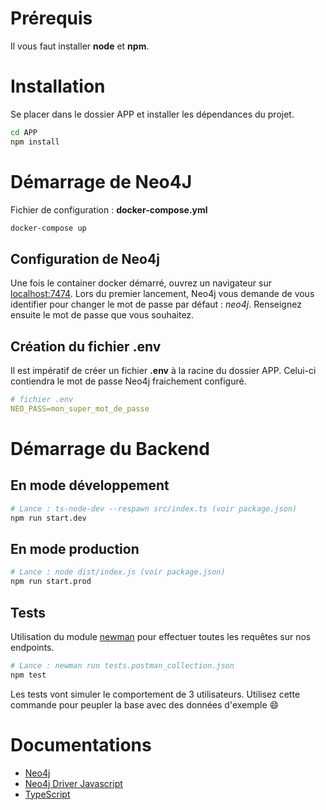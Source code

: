 # Prérequis
Il vous faut installer __node__ et __npm__.

# Installation
Se placer dans le dossier APP et installer les dépendances du projet.

```bash
cd APP
npm install
```

# Démarrage de Neo4J
Fichier de configuration : **docker-compose.yml**

```bash
docker-compose up
```
## Configuration de Neo4j
Une fois le container docker démarré, ouvrez un navigateur sur [localhost:7474](http://localhost:7474). Lors du premier lancement, Neo4j vous demande de vous identifier pour changer le mot de passe par défaut : *neo4j*. Renseignez ensuite le mot de passe que vous souhaitez.

## Création du fichier .env
Il est impératif de créer un fichier __.env__ à la racine du dossier APP. Celui-ci contiendra le mot de passe Neo4j fraichement configuré.

```yaml
# fichier .env
NEO_PASS=mon_super_mot_de_passe
```

# Démarrage du Backend
## En mode développement
```bash
# Lance : ts-node-dev --respawn src/index.ts (voir package.json)
npm run start.dev
```

## En mode production
```bash
# Lance : node dist/index.js (voir package.json)
npm run start.prod
```

## Tests
Utilisation du module [newman](https://www.npmjs.com/package/newman) pour effectuer toutes les requêtes sur nos endpoints.

```bash
# Lance : newman run tests.postman_collection.json
npm test
```

Les tests vont simuler le comportement de 3 utilisateurs. Utilisez cette commande pour peupler la base avec des données d'exemple :smile:

# Documentations
- [Neo4j](https://neo4j.com/docs/)
- [Neo4j Driver Javascript](https://neo4j.com/docs/driver-manual/1.7/get-started/)
- [TypeScript](https://www.typescriptlang.org/docs/handbook/basic-types.html)
